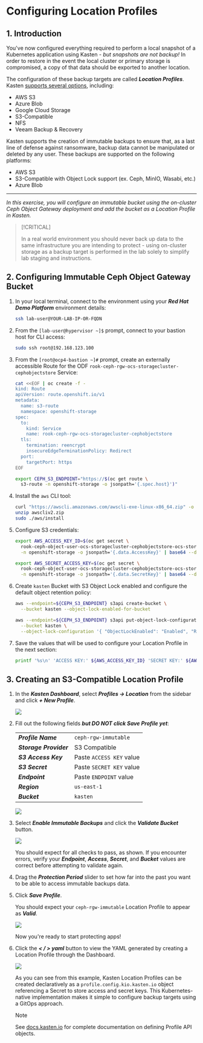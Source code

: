 # Configuring Location Profiles

## 1. Introduction

You've now configured everything required to perform a local snapshot of a Kubernetes application using Kasten - *but snapshots are not backup!* In order to restore in the event the local cluster or primary storage is compromised, a copy of that data should be exported to another location.

The configuration of these backup targets are called ***Location Profiles***. Kasten [supports several options](https://docs.kasten.io/latest/usage/configuration.html), including:
  - AWS S3
  - Azure Blob
  - Google Cloud Storage
  - S3-Compatible
  - NFS
  - Veeam Backup & Recovery

Kasten supports the creation of immutable backups to ensure that, as a last line of defense against ransomware, backup data cannot be manipulated or deleted by any user. These backups are supported on the following platforms:
  - AWS S3
  - S3-Compatible with Object Lock support (ex. Ceph, MinIO, Wasabi, etc.)
  - Azure Blob

---

*In this exercise, you will configure an immutable bucket using the on-cluster Ceph Object Gateway deployment and add the bucket as a Location Profile in Kasten.*

> [!CRITICAL]
>
> In a real world environment you should never back up data to the same infrastructure you are intending to protect - using on-cluster storage as a backup target is performed in the lab solely to simplify lab staging and instructions. 

## 2. Configuring Immutable Ceph Object Gateway Bucket

1. In your local terminal, connect to the environment using your ***Red Hat Demo Platform*** environment details:

    ```bash
    ssh lab-user@YOUR-LAB-IP-OR-FQDN
    ```

1. From the `[lab-user@hypervisor ~]$` prompt, connect to your bastion host for CLI access:

    ```bash
    sudo ssh root@192.168.123.100
    ```

1. From the `[root@ocp4-bastion ~]#` prompt, create an externally accessible Route for the ODF `rook-ceph-rgw-ocs-storagecluster-cephobjectstore` Service:

    ```bash
    cat <<EOF | oc create -f - 
    kind: Route
    apiVersion: route.openshift.io/v1
    metadata:
      name: s3-route
      namespace: openshift-storage
    spec:
      to:
        kind: Service
        name: rook-ceph-rgw-ocs-storagecluster-cephobjectstore
      tls:
        termination: reencrypt
        insecureEdgeTerminationPolicy: Redirect
      port:
        targetPort: https
    EOF

    export CEPH_S3_ENDPOINT="https://$(oc get route \
      s3-route -n openshift-storage -o jsonpath='{.spec.host}')"
    ```

1. Install the `aws` CLI tool:

    ```bash
    curl "https://awscli.amazonaws.com/awscli-exe-linux-x86_64.zip" -o "awscliv2.zip"
    unzip awscliv2.zip
    sudo ./aws/install
    ```

1. Configure S3 credentials:

    ```bash
    export AWS_ACCESS_KEY_ID=$(oc get secret \
      rook-ceph-object-user-ocs-storagecluster-cephobjectstore-ocs-storagecluster-cephobjectstoreuser \
      -n openshift-storage -o jsonpath='{.data.AccessKey}' | base64 --decode)

    export AWS_SECRET_ACCESS_KEY=$(oc get secret \
      rook-ceph-object-user-ocs-storagecluster-cephobjectstore-ocs-storagecluster-cephobjectstoreuser \
      -n openshift-storage -o jsonpath='{.data.SecretKey}' | base64 --decode)
    ```

1. Create `kasten` Bucket with S3 Object Lock enabled and configure the default object retention policy:

    ```bash
    aws --endpoint=${CEPH_S3_ENDPOINT} s3api create-bucket \
      --bucket kasten --object-lock-enabled-for-bucket

    aws --endpoint=${CEPH_S3_ENDPOINT} s3api put-object-lock-configuration \
      --bucket kasten \
      --object-lock-configuration '{ "ObjectLockEnabled": "Enabled", "Rule": { "DefaultRetention": { "Mode": "COMPLIANCE", "Days": 5 }}}'
    ```

1. Save the values that will be used to configure your Location Profile in the next section:

    ```bash
    printf '%s\n' 'ACCESS KEY:' ${AWS_ACCESS_KEY_ID} 'SECRET KEY:' ${AWS_SECRET_ACCESS_KEY} 'ENDPOINT:' ${CEPH_S3_ENDPOINT}
    ```

## 3. Creating an S3-Compatible Location Profile

1. In the ***Kasten Dashboard***, select ***Profiles → Location*** from the sidebar and click ***+ New Profile***.

    ![](static/location-profile/01.png)

1. Fill out the following fields ***but DO NOT click Save Profile yet***:

    |  |  |
    |---|---|
    | ***Profile Name*** | `ceph-rgw-immutable` |
    | ***Storage Provider*** | S3 Compatible |
    | ***S3 Access Key*** | Paste `ACCESS KEY` value |
    | ***S3 Secret*** | Paste `SECRET KEY` value |
    | ***Endpoint*** | Paste `ENDPOINT` value |
    | ***Region*** | `us-east-1` |
    | ***Bucket*** | `kasten` |

    ![](static/location-profile/02.png)

1. Select ***Enable Immutable Backups*** and click the ***Validate Bucket*** button.

    ![](static/location-profile/03.png)

    You should expect for all checks to pass, as shown. If you encounter errors, verify your ***Endpoint***, ***Access***, ***Secret***, and ***Bucket*** values are correct before attempting to validate again.

1. Drag the ***Protection Period*** slider to set how far into the past you want to be able to access immutable backups data.

1. Click ***Save Profile***.

    You should expect your `ceph-rgw-immutable` Location Profile to appear as ***Valid***.

    ![](static/location-profile/04.png)

    Now you're ready to start protecting apps!

1. Click the ***< / > yaml*** button to view the YAML generated by creating a Location Profile through the Dashboard.

    ![](static/location-profile/06.png)

    As you can see from this example, Kasten Location Profiles can be created declaratively as a `profile.config.kio.kasten.io` object referencing a Secret to store access and secret keys. This Kubernetes-native implementation makes it simple to configure backup targets using a GitOps approach.

    > [!NOTE]
    >
    > See [docs.kasten.io](https://docs.kasten.io/latest/api/profiles.html) for complete documentation on defining Profile API objects.